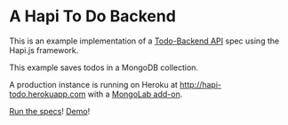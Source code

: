 A Hapi To Do Backend
=================
This is an example implementation of a [Todo-Backend API](http://todobackend.com/) spec using the Hapi.js framework.

This example saves todos in a MongoDB collection. 

A production instance is running on Heroku at http://hapi-todo.herokuapp.com with a [MongoLab add-on](https://addons.heroku.com/mongolab).

[Run the specs](http://www.todobackend.com/specs/index.html?http://hapi-todo.herokuapp.com)!
[Demo](http://www.todobackend.com/client/index.html?https://hapi-todo.herokuapp.com/)!
